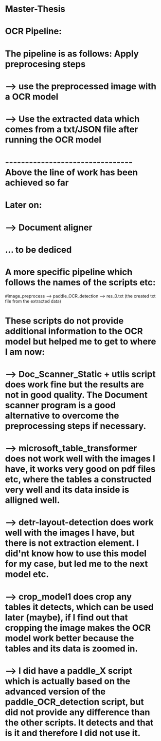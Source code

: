 # Master-Thesis

# OCR Pipeline:

# The pipeline is as follows: Apply preprocesing steps 
# --> use the preprocessed image with a OCR model 
# --> Use the extracted data which comes from a txt/JSON file after running the OCR model 
# -------------------------------- Above the line of work has been achieved so far
# Later on:
# --> Document aligner
# ... to be dediced 

# A more specific pipeline which follows the names of the scripts etc:
#image_preprocess --> paddle_OCR_detection --> res_0.txt (the created txt file from the extracted data)


# These scripts do not provide additional information to the OCR model but helped me to get to where I am now: 
# --> Doc_Scanner_Static + utlis script does work fine but the results are not in good quality. The Document scanner program is a good alternative to overcome the preprocessing steps if necessary.
# --> microsoft_table_transformer does not work well with the images I have, it works very good on pdf files etc, where the tables a constructed very well and its data inside is alligned well.
# --> detr-layout-detection does work well with the images I have, but there is not extraction element. I did'nt know how to use this model for my case, but led me to the next model etc.
# --> crop_model1 does crop any tables it detects, which can be used later (maybe), if I find out that cropping the image makes the OCR model work better because the tables and its data is zoomed in.
# --> I did have a paddle_X script which is actually based on the advanced version of the paddle_OCR_detection script, but did not provide any difference than the other scripts. It detects and that is it and therefore I did not use it.
